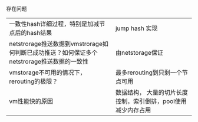 存在问题

|                                                              |                                                              |
| ------------------------------------------------------------ | ------------------------------------------------------------ |
| 一致性hash详细过程，特别是加减节点后的hash结果               | jump hash 实现                                               |
| netstrorage推送数据到vmstrorage如何判断已成功推送？如何保证多个netstrorage推送数据的一致性 | 由netstorage保证                                             |
| vmstorage不可用的情况下，rerouting的极限？                   | 最多rerouting到只剩一个节点可用                              |
| vm性能快的原因                                               | 数据结构， 大量的切片长度控制，索引倒排，pool使用减少内存占用 |